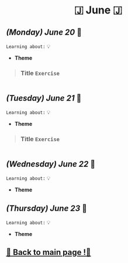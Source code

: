<h1 align="center">🇯 June 🇯</h1>

## _(Monday) June 20_ 📢

`Learning about:` 💡
* **Theme**

>### Title `Exercise`
```typescript 

```

## _(Tuesday) June 21_ 📢

`Learning about:` 💡
* **Theme**

>### Title `Exercise`
```typescript 

```

## _(Wednesday) June 22_ 📢
`Learning about:` 💡
* **Theme**

## _(Thursday) June 23_ 📢
`Learning about:` 💡
* **Theme**

## [📎 Back to main page !📎](/home/readAura.md)
